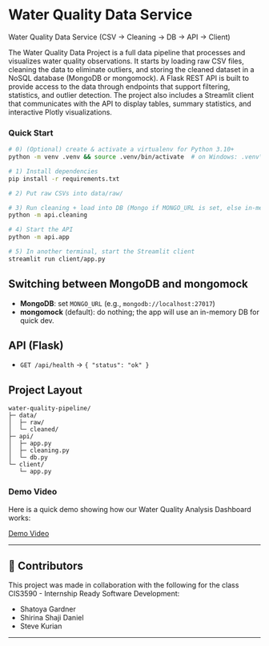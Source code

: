 # Water Quality Data Service

Water Quality Data Service (CSV → Cleaning → DB → API → Client)

The Water Quality Data Project is a full data pipeline that processes and visualizes water quality observations. It starts by loading raw CSV files, cleaning the data to eliminate outliers, and storing the cleaned dataset in a NoSQL database (MongoDB or mongomock). A Flask REST API is built to provide access to the data through endpoints that support filtering, statistics, and outlier detection. The project also includes a Streamlit client that communicates with the API to display tables, summary statistics, and interactive Plotly visualizations.

### Quick Start

```bash
# 0) (Optional) create & activate a virtualenv for Python 3.10+
python -m venv .venv && source .venv/bin/activate  # on Windows: .venv\Scripts\activate

# 1) Install dependencies
pip install -r requirements.txt

# 2) Put raw CSVs into data/raw/ 

# 3) Run cleaning + load into DB (Mongo if MONGO_URL is set, else in-memory mongomock)
python -m api.cleaning

# 4) Start the API
python -m api.app

# 5) In another terminal, start the Streamlit client
streamlit run client/app.py
```

## Switching between MongoDB and mongomock
- **MongoDB**: set `MONGO_URL` (e.g., `mongodb://localhost:27017`)
- **mongomock** (default): do nothing; the app will use an in-memory DB for quick dev.

## API (Flask)

- `GET /api/health` → `{ "status": "ok" }`

## Project Layout

```
water-quality-pipeline/
├─ data/
│  ├─ raw/        
│  └─ cleaned/    
├─ api/
│  ├─ app.py      
│  ├─ cleaning.py
│  └─ db.py       
└─ client/
   └─ app.py      
```

### Demo Video
Here is a quick demo showing how our Water Quality Analysis Dashboard works:

[Demo Video](https://github.com/shirinadan/Water-Quality-Project/blob/main/Demo%20Video.mp4)

---

## 👥 Contributors

This project was made in collaboration with the following for the class CIS3590 - Internship Ready Software Development:
- Shatoya Gardner  
- Shirina Shaji Daniel
- Steve Kurian

---
